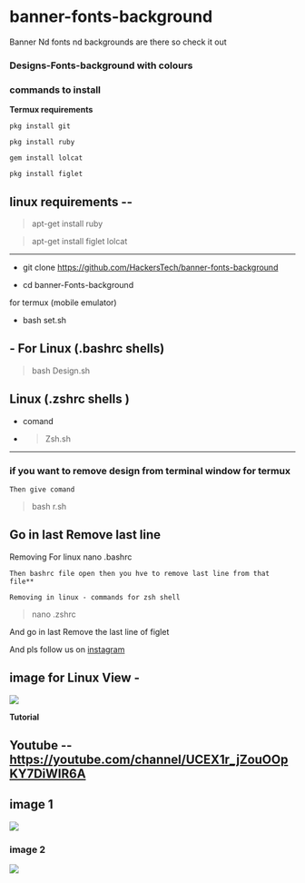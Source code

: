 # banner-fonts-background
Banner Nd fonts nd backgrounds are there so check it out

### Designs-Fonts-background with colours


### commands to install 


**Termux requirements**
```
pkg install git

pkg install ruby

gem install lolcat

pkg install figlet 
```
## linux requirements --

>apt-get install ruby

>apt-get install figlet lolcat
---

- git clone https://github.com/HackersTech/banner-fonts-background
 
- cd banner-Fonts-background

for termux (mobile emulator) 

- bash set.sh

## - For Linux (.bashrc shells) 

>bash Design.sh

## Linux (.zshrc shells )
- comand
- >Zsh.sh

---

### if you want to remove design from terminal window for termux
```
Then give comand
```
>bash r.sh

Go in last 
Remove last line
---
Removing For linux
nano .bashrc
```
Then bashrc file open then you hve to remove last line from that file**

Removing in linux - commands for zsh shell 
```

>nano .zshrc

And go in last 
Remove the last line of figlet



And pls follow us on [instagram](https://instagram.com/alien_ghost_technology?utm_medium=copy_link)

## image for Linux View -
![](https://github.com/Hckers-Tech/Designs-Fonts-color/blob/main/Screenshot_2021-04-19-20-12-17-83.png)

**Tutorial**

## Youtube -- https://youtube.com/channel/UCEX1r_jZouOOpKY7DiWIR6A


## image 1
 ![  ](https://github.com/Hckers-Tech/banner-fonts-background/blob/main/Screenshot_2021-04-19-20-12-17-83.png)


### image 2
![](https://github.com/Hckers-Tech/banner-fonts-background/blob/main/Screenshot_2021-05-28-08-30-53-90.png)
